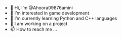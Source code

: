 - 👋 Hi, I’m @Ahoora09876amini
- 👀 I’m interested in game development
- 🌱 I’m currently learning Python and C++ languages
- 💞️ I am working on a project
- 📫 How to reach me ...

<!---
Ahoora09876amini/Ahoora09876amini is a ✨ special ✨ repository because its `README.md` (this file) appears on your GitHub profile.
You can click the Preview link to take a look at your changes.
--->
